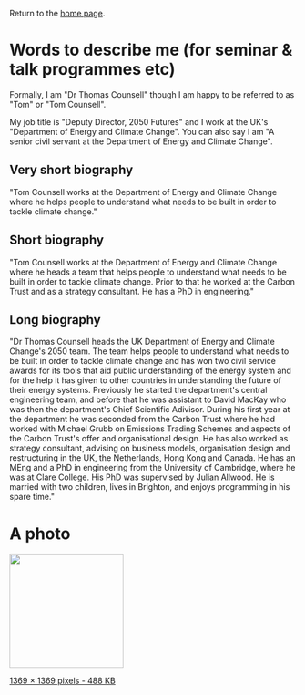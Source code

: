 Return to the [home page](/).

# Words to describe me (for seminar & talk programmes etc)

Formally, I am "Dr Thomas Counsell" though I am happy to be referred to as "Tom" or "Tom Counsell".

My job title is "Deputy Director, 2050 Futures" and I work at the UK's "Department of Energy and Climate Change". You can also say I am "A senior civil servant at the Department of Energy and Climate Change".

## Very short biography
  
"Tom Counsell works at the Department of Energy and Climate Change where he helps people to understand what needs to be built in order to tackle climate change."

## Short biography

"Tom Counsell works at the Department of Energy and Climate Change where he heads a team that helps people to understand what needs to be built in order to tackle climate change. Prior to that he worked at the Carbon Trust and as a strategy consultant. He has a PhD in engineering."

## Long biography

"Dr Thomas Counsell heads the UK Department of Energy and Climate Change's 2050 team. The team helps people to understand what needs to be built in order to tackle climate change and has won two civil service awards for its tools that aid public understanding of the energy system and for the help it has given to other countries in understanding the future of their energy systems. Previously he started the department's central engineering team, and before that he was assistant to David MacKay who was then the department's Chief Scientific Adivisor. During his first year at the department he was seconded from the Carbon Trust where he had worked with Michael Grubb on Emissions Trading Schemes and aspects of the Carbon Trust's offer and organisational design. He has also worked as strategy consultant, advising on business models, organisation design and restructuring in the UK, the Netherlands, Hong Kong and Canada. He has an MEng and a PhD in engineering from the University of Cambridge, where he was at Clare College. His PhD was supervised by Julian Allwood. He is married with two children, lives in Brighton, and enjoys programming in his spare time."

# A photo

<img src='/tomcounsell_head.JPG' width='200px' height='200px'>

<a href='/tomcounsell_head.JPG'>1369 × 1369 pixels - 488 KB</a>
